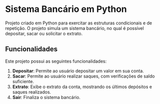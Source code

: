 # Sistema Bancário em Python

Projeto criado em Python para exercitar as estruturas condicionais e de repetição. O projeto simula um sistema bancário, no qual é possível depositar, sacar ou solicitar o extrato.

## Funcionalidades

Este projeto possui as seguintes funcionalidades:

1. **Depositar**: Permite ao usuário depositar um valor em sua conta.
2. **Sacar**: Permite ao usuário realizar saques, com verificações de saldo suficiente.
3. **Extrato**: Exibe o extrato da conta, mostrando os últimos depósitos e saques realizados.
4. **Sair**: Finaliza o sistema bancário.
